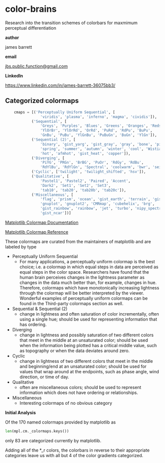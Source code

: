 # color-brains

Research into the transition schemes of colorbars for maxmimum perceptual differentiation

__author__

james barrett

__email__ 

jbs.public.function@gmail.com

__LinkedIn__

https://www.linkedin.com/in/james-barrett-36075bb3/

## Categorized colormaps

```python
    cmaps = [('Perceptually Uniform Sequential', [
                'viridis', 'plasma', 'inferno', 'magma', 'cividis']),
            ('Sequential', [
                'Greys', 'Purples', 'Blues', 'Greens', 'Oranges', 'Reds',
                'YlOrBr', 'YlOrRd', 'OrRd', 'PuRd', 'RdPu', 'BuPu',
                'GnBu', 'PuBu', 'YlGnBu', 'PuBuGn', 'BuGn', 'YlGn']),
            ('Sequential (2)', [
                'binary', 'gist_yarg', 'gist_gray', 'gray', 'bone', 'pink',
                'spring', 'summer', 'autumn', 'winter', 'cool', 'Wistia',
                'hot', 'afmhot', 'gist_heat', 'copper']),
            ('Diverging', [
                'PiYG', 'PRGn', 'BrBG', 'PuOr', 'RdGy', 'RdBu',
                'RdYlBu', 'RdYlGn', 'Spectral', 'coolwarm', 'bwr', 'seismic']),
            ('Cyclic', ['twilight', 'twilight_shifted', 'hsv']),
            ('Qualitative', [
                'Pastel1', 'Pastel2', 'Paired', 'Accent',
                'Dark2', 'Set1', 'Set2', 'Set3',
                'tab10', 'tab20', 'tab20b', 'tab20c']),
            ('Miscellaneous', [
                'flag', 'prism', 'ocean', 'gist_earth', 'terrain', 'gist_stern',
                'gnuplot', 'gnuplot2', 'CMRmap', 'cubehelix', 'brg',
                'gist_rainbow', 'rainbow', 'jet', 'turbo', 'nipy_spectral',
                'gist_ncar'])]
```

[Matplotlib Colormap Documentation](https://matplotlib.org/stable/users/explain/colors/colormaps.html#colormaps)

[Matplotlib Colormap Reference](https://matplotlib.org/stable/gallery/color/colormap_reference.html)

These colormaps are curated from the maintainers of matplotlib and are labeled by type
- Perceptually Uniform Sequential
    - For many applications, a perceptually uniform colormap is the best choice; i.e. a colormap in which equal steps in data are perceived as equal steps in the color space. Researchers have found that the human brain perceives changes in the lightness parameter as changes in the data much better than, for example, changes in hue. Therefore, colormaps which have monotonically increasing lightness through the colormap will be better interpreted by the viewer. Wonderful examples of perceptually uniform colormaps can be found in the Third-party colormaps section as well. 
- Sequential & Sequential (2)
    -  change in lightness and often saturation of color incrementally, often using a single hue; should be used for representing information that has ordering. 
- Diverging
    - change in lightness and possibly saturation of two different colors that meet in the middle at an unsaturated color; should be used when the information being plotted has a critical middle value, such as topography or when the data deviates around zero.
- Cyclic
    - change in lightness of two different colors that meet in the middle and beginning/end at an unsaturated color; should be used for values that wrap around at the endpoints, such as phase angle, wind direction, or time of day. 
- Qualitative
    - often are miscellaneous colors; should be used to represent information which does not have ordering or relationships.
- Miscellaneous
    - Interesting colormaps of no obvious category

__Initial Analysis__

Of the 170 named colormaps provided by matplotlib as
```python
len(mpl.cm._colormaps.keys())
```

only 83 are categorized currently by matplotlib.

Adding all of the *_r colors, the colorbars in reverse to their appropriate categories leave us with all but 4 of the color gradients categorized.
